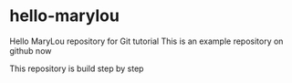 # hello-marylou
Hello MaryLou repository for Git tutorial
This is an example repository on github now

This repository is build step by step
